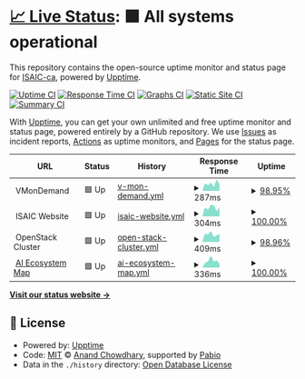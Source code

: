 # [📈 Live Status](https://ISAIC-ca.github.io/uptime-status): <!--live status--> **🟩 All systems operational**

This repository contains the open-source uptime monitor and status page for [ISAIC-ca](https://ISAIC-ca.github.io/uptime-status), powered by [Upptime](https://github.com/upptime/upptime).

[![Uptime CI](https://github.com/ISAIC-ca/uptime-status/workflows/Uptime%20CI/badge.svg)](https://github.com/ISAIC-ca/uptime-status/actions?query=workflow%3A%22Uptime+CI%22)
[![Response Time CI](https://github.com/ISAIC-ca/uptime-status/workflows/Response%20Time%20CI/badge.svg)](https://github.com/ISAIC-ca/uptime-status/actions?query=workflow%3A%22Response+Time+CI%22)
[![Graphs CI](https://github.com/ISAIC-ca/uptime-status/workflows/Graphs%20CI/badge.svg)](https://github.com/ISAIC-ca/uptime-status/actions?query=workflow%3A%22Graphs+CI%22)
[![Static Site CI](https://github.com/ISAIC-ca/uptime-status/workflows/Static%20Site%20CI/badge.svg)](https://github.com/ISAIC-ca/uptime-status/actions?query=workflow%3A%22Static+Site+CI%22)
[![Summary CI](https://github.com/ISAIC-ca/uptime-status/workflows/Summary%20CI/badge.svg)](https://github.com/ISAIC-ca/uptime-status/actions?query=workflow%3A%22Summary+CI%22)

With [Upptime](https://upptime.js.org), you can get your own unlimited and free uptime monitor and status page, powered entirely by a GitHub repository. We use [Issues](https://github.com/ISAIC-ca/uptime-status/issues) as incident reports, [Actions](https://github.com/ISAIC-ca/uptime-status/actions) as uptime monitors, and [Pages](https://ISAIC-ca.github.io/uptime-status) for the status page.

<!--start: status pages-->
<!-- This summary is generated by Upptime (https://github.com/upptime/upptime) -->
<!-- Do not edit this manually, your changes will be overwritten -->
<!-- prettier-ignore -->
| URL | Status | History | Response Time | Uptime |
| --- | ------ | ------- | ------------- | ------ |
| <img alt="" src="https://icons.duckduckgo.com/ip3/null.ico" height="13"> VMonDemand | 🟩 Up | [v-mon-demand.yml](https://github.com/ISAIC-ca/uptime-status/commits/HEAD/history/v-mon-demand.yml) | <details><summary><img alt="Response time graph" src="./graphs/v-mon-demand/response-time-week.png" height="20"> 287ms</summary><br><a href="https://status.isaic.ai/history/v-mon-demand"><img alt="Response time 264" src="https://img.shields.io/endpoint?url=https%3A%2F%2Fraw.githubusercontent.com%2FISAIC-ca%2Fuptime-status%2FHEAD%2Fapi%2Fv-mon-demand%2Fresponse-time.json"></a><br><a href="https://status.isaic.ai/history/v-mon-demand"><img alt="24-hour response time 251" src="https://img.shields.io/endpoint?url=https%3A%2F%2Fraw.githubusercontent.com%2FISAIC-ca%2Fuptime-status%2FHEAD%2Fapi%2Fv-mon-demand%2Fresponse-time-day.json"></a><br><a href="https://status.isaic.ai/history/v-mon-demand"><img alt="7-day response time 287" src="https://img.shields.io/endpoint?url=https%3A%2F%2Fraw.githubusercontent.com%2FISAIC-ca%2Fuptime-status%2FHEAD%2Fapi%2Fv-mon-demand%2Fresponse-time-week.json"></a><br><a href="https://status.isaic.ai/history/v-mon-demand"><img alt="30-day response time 270" src="https://img.shields.io/endpoint?url=https%3A%2F%2Fraw.githubusercontent.com%2FISAIC-ca%2Fuptime-status%2FHEAD%2Fapi%2Fv-mon-demand%2Fresponse-time-month.json"></a><br><a href="https://status.isaic.ai/history/v-mon-demand"><img alt="1-year response time 264" src="https://img.shields.io/endpoint?url=https%3A%2F%2Fraw.githubusercontent.com%2FISAIC-ca%2Fuptime-status%2FHEAD%2Fapi%2Fv-mon-demand%2Fresponse-time-year.json"></a></details> | <details><summary><a href="https://status.isaic.ai/history/v-mon-demand">98.95%</a></summary><a href="https://status.isaic.ai/history/v-mon-demand"><img alt="All-time uptime 98.72%" src="https://img.shields.io/endpoint?url=https%3A%2F%2Fraw.githubusercontent.com%2FISAIC-ca%2Fuptime-status%2FHEAD%2Fapi%2Fv-mon-demand%2Fuptime.json"></a><br><a href="https://status.isaic.ai/history/v-mon-demand"><img alt="24-hour uptime 92.65%" src="https://img.shields.io/endpoint?url=https%3A%2F%2Fraw.githubusercontent.com%2FISAIC-ca%2Fuptime-status%2FHEAD%2Fapi%2Fv-mon-demand%2Fuptime-day.json"></a><br><a href="https://status.isaic.ai/history/v-mon-demand"><img alt="7-day uptime 98.95%" src="https://img.shields.io/endpoint?url=https%3A%2F%2Fraw.githubusercontent.com%2FISAIC-ca%2Fuptime-status%2FHEAD%2Fapi%2Fv-mon-demand%2Fuptime-week.json"></a><br><a href="https://status.isaic.ai/history/v-mon-demand"><img alt="30-day uptime 99.71%" src="https://img.shields.io/endpoint?url=https%3A%2F%2Fraw.githubusercontent.com%2FISAIC-ca%2Fuptime-status%2FHEAD%2Fapi%2Fv-mon-demand%2Fuptime-month.json"></a><br><a href="https://status.isaic.ai/history/v-mon-demand"><img alt="1-year uptime 98.72%" src="https://img.shields.io/endpoint?url=https%3A%2F%2Fraw.githubusercontent.com%2FISAIC-ca%2Fuptime-status%2FHEAD%2Fapi%2Fv-mon-demand%2Fuptime-year.json"></a></details>
| <img alt="" src="https://icons.duckduckgo.com/ip3/null.ico" height="13"> ISAIC Website | 🟩 Up | [isaic-website.yml](https://github.com/ISAIC-ca/uptime-status/commits/HEAD/history/isaic-website.yml) | <details><summary><img alt="Response time graph" src="./graphs/isaic-website/response-time-week.png" height="20"> 304ms</summary><br><a href="https://status.isaic.ai/history/isaic-website"><img alt="Response time 549" src="https://img.shields.io/endpoint?url=https%3A%2F%2Fraw.githubusercontent.com%2FISAIC-ca%2Fuptime-status%2FHEAD%2Fapi%2Fisaic-website%2Fresponse-time.json"></a><br><a href="https://status.isaic.ai/history/isaic-website"><img alt="24-hour response time 305" src="https://img.shields.io/endpoint?url=https%3A%2F%2Fraw.githubusercontent.com%2FISAIC-ca%2Fuptime-status%2FHEAD%2Fapi%2Fisaic-website%2Fresponse-time-day.json"></a><br><a href="https://status.isaic.ai/history/isaic-website"><img alt="7-day response time 304" src="https://img.shields.io/endpoint?url=https%3A%2F%2Fraw.githubusercontent.com%2FISAIC-ca%2Fuptime-status%2FHEAD%2Fapi%2Fisaic-website%2Fresponse-time-week.json"></a><br><a href="https://status.isaic.ai/history/isaic-website"><img alt="30-day response time 306" src="https://img.shields.io/endpoint?url=https%3A%2F%2Fraw.githubusercontent.com%2FISAIC-ca%2Fuptime-status%2FHEAD%2Fapi%2Fisaic-website%2Fresponse-time-month.json"></a><br><a href="https://status.isaic.ai/history/isaic-website"><img alt="1-year response time 549" src="https://img.shields.io/endpoint?url=https%3A%2F%2Fraw.githubusercontent.com%2FISAIC-ca%2Fuptime-status%2FHEAD%2Fapi%2Fisaic-website%2Fresponse-time-year.json"></a></details> | <details><summary><a href="https://status.isaic.ai/history/isaic-website">100.00%</a></summary><a href="https://status.isaic.ai/history/isaic-website"><img alt="All-time uptime 99.97%" src="https://img.shields.io/endpoint?url=https%3A%2F%2Fraw.githubusercontent.com%2FISAIC-ca%2Fuptime-status%2FHEAD%2Fapi%2Fisaic-website%2Fuptime.json"></a><br><a href="https://status.isaic.ai/history/isaic-website"><img alt="24-hour uptime 100.00%" src="https://img.shields.io/endpoint?url=https%3A%2F%2Fraw.githubusercontent.com%2FISAIC-ca%2Fuptime-status%2FHEAD%2Fapi%2Fisaic-website%2Fuptime-day.json"></a><br><a href="https://status.isaic.ai/history/isaic-website"><img alt="7-day uptime 100.00%" src="https://img.shields.io/endpoint?url=https%3A%2F%2Fraw.githubusercontent.com%2FISAIC-ca%2Fuptime-status%2FHEAD%2Fapi%2Fisaic-website%2Fuptime-week.json"></a><br><a href="https://status.isaic.ai/history/isaic-website"><img alt="30-day uptime 100.00%" src="https://img.shields.io/endpoint?url=https%3A%2F%2Fraw.githubusercontent.com%2FISAIC-ca%2Fuptime-status%2FHEAD%2Fapi%2Fisaic-website%2Fuptime-month.json"></a><br><a href="https://status.isaic.ai/history/isaic-website"><img alt="1-year uptime 99.97%" src="https://img.shields.io/endpoint?url=https%3A%2F%2Fraw.githubusercontent.com%2FISAIC-ca%2Fuptime-status%2FHEAD%2Fapi%2Fisaic-website%2Fuptime-year.json"></a></details>
| <img alt="" src="https://icons.duckduckgo.com/ip3/null.ico" height="13"> OpenStack Cluster | 🟩 Up | [open-stack-cluster.yml](https://github.com/ISAIC-ca/uptime-status/commits/HEAD/history/open-stack-cluster.yml) | <details><summary><img alt="Response time graph" src="./graphs/open-stack-cluster/response-time-week.png" height="20"> 409ms</summary><br><a href="https://status.isaic.ai/history/open-stack-cluster"><img alt="Response time 438" src="https://img.shields.io/endpoint?url=https%3A%2F%2Fraw.githubusercontent.com%2FISAIC-ca%2Fuptime-status%2FHEAD%2Fapi%2Fopen-stack-cluster%2Fresponse-time.json"></a><br><a href="https://status.isaic.ai/history/open-stack-cluster"><img alt="24-hour response time 428" src="https://img.shields.io/endpoint?url=https%3A%2F%2Fraw.githubusercontent.com%2FISAIC-ca%2Fuptime-status%2FHEAD%2Fapi%2Fopen-stack-cluster%2Fresponse-time-day.json"></a><br><a href="https://status.isaic.ai/history/open-stack-cluster"><img alt="7-day response time 409" src="https://img.shields.io/endpoint?url=https%3A%2F%2Fraw.githubusercontent.com%2FISAIC-ca%2Fuptime-status%2FHEAD%2Fapi%2Fopen-stack-cluster%2Fresponse-time-week.json"></a><br><a href="https://status.isaic.ai/history/open-stack-cluster"><img alt="30-day response time 423" src="https://img.shields.io/endpoint?url=https%3A%2F%2Fraw.githubusercontent.com%2FISAIC-ca%2Fuptime-status%2FHEAD%2Fapi%2Fopen-stack-cluster%2Fresponse-time-month.json"></a><br><a href="https://status.isaic.ai/history/open-stack-cluster"><img alt="1-year response time 438" src="https://img.shields.io/endpoint?url=https%3A%2F%2Fraw.githubusercontent.com%2FISAIC-ca%2Fuptime-status%2FHEAD%2Fapi%2Fopen-stack-cluster%2Fresponse-time-year.json"></a></details> | <details><summary><a href="https://status.isaic.ai/history/open-stack-cluster">98.96%</a></summary><a href="https://status.isaic.ai/history/open-stack-cluster"><img alt="All-time uptime 99.90%" src="https://img.shields.io/endpoint?url=https%3A%2F%2Fraw.githubusercontent.com%2FISAIC-ca%2Fuptime-status%2FHEAD%2Fapi%2Fopen-stack-cluster%2Fuptime.json"></a><br><a href="https://status.isaic.ai/history/open-stack-cluster"><img alt="24-hour uptime 92.72%" src="https://img.shields.io/endpoint?url=https%3A%2F%2Fraw.githubusercontent.com%2FISAIC-ca%2Fuptime-status%2FHEAD%2Fapi%2Fopen-stack-cluster%2Fuptime-day.json"></a><br><a href="https://status.isaic.ai/history/open-stack-cluster"><img alt="7-day uptime 98.96%" src="https://img.shields.io/endpoint?url=https%3A%2F%2Fraw.githubusercontent.com%2FISAIC-ca%2Fuptime-status%2FHEAD%2Fapi%2Fopen-stack-cluster%2Fuptime-week.json"></a><br><a href="https://status.isaic.ai/history/open-stack-cluster"><img alt="30-day uptime 99.71%" src="https://img.shields.io/endpoint?url=https%3A%2F%2Fraw.githubusercontent.com%2FISAIC-ca%2Fuptime-status%2FHEAD%2Fapi%2Fopen-stack-cluster%2Fuptime-month.json"></a><br><a href="https://status.isaic.ai/history/open-stack-cluster"><img alt="1-year uptime 99.90%" src="https://img.shields.io/endpoint?url=https%3A%2F%2Fraw.githubusercontent.com%2FISAIC-ca%2Fuptime-status%2FHEAD%2Fapi%2Fopen-stack-cluster%2Fuptime-year.json"></a></details>
| <img alt="" src="https://icons.duckduckgo.com/ip3/ecosystem.isaic.ai.ico" height="13"> [AI Ecosystem Map](https://ecosystem.isaic.ai/aiml/) | 🟩 Up | [ai-ecosystem-map.yml](https://github.com/ISAIC-ca/uptime-status/commits/HEAD/history/ai-ecosystem-map.yml) | <details><summary><img alt="Response time graph" src="./graphs/ai-ecosystem-map/response-time-week.png" height="20"> 336ms</summary><br><a href="https://status.isaic.ai/history/ai-ecosystem-map"><img alt="Response time 615" src="https://img.shields.io/endpoint?url=https%3A%2F%2Fraw.githubusercontent.com%2FISAIC-ca%2Fuptime-status%2FHEAD%2Fapi%2Fai-ecosystem-map%2Fresponse-time.json"></a><br><a href="https://status.isaic.ai/history/ai-ecosystem-map"><img alt="24-hour response time 184" src="https://img.shields.io/endpoint?url=https%3A%2F%2Fraw.githubusercontent.com%2FISAIC-ca%2Fuptime-status%2FHEAD%2Fapi%2Fai-ecosystem-map%2Fresponse-time-day.json"></a><br><a href="https://status.isaic.ai/history/ai-ecosystem-map"><img alt="7-day response time 336" src="https://img.shields.io/endpoint?url=https%3A%2F%2Fraw.githubusercontent.com%2FISAIC-ca%2Fuptime-status%2FHEAD%2Fapi%2Fai-ecosystem-map%2Fresponse-time-week.json"></a><br><a href="https://status.isaic.ai/history/ai-ecosystem-map"><img alt="30-day response time 441" src="https://img.shields.io/endpoint?url=https%3A%2F%2Fraw.githubusercontent.com%2FISAIC-ca%2Fuptime-status%2FHEAD%2Fapi%2Fai-ecosystem-map%2Fresponse-time-month.json"></a><br><a href="https://status.isaic.ai/history/ai-ecosystem-map"><img alt="1-year response time 615" src="https://img.shields.io/endpoint?url=https%3A%2F%2Fraw.githubusercontent.com%2FISAIC-ca%2Fuptime-status%2FHEAD%2Fapi%2Fai-ecosystem-map%2Fresponse-time-year.json"></a></details> | <details><summary><a href="https://status.isaic.ai/history/ai-ecosystem-map">100.00%</a></summary><a href="https://status.isaic.ai/history/ai-ecosystem-map"><img alt="All-time uptime 99.96%" src="https://img.shields.io/endpoint?url=https%3A%2F%2Fraw.githubusercontent.com%2FISAIC-ca%2Fuptime-status%2FHEAD%2Fapi%2Fai-ecosystem-map%2Fuptime.json"></a><br><a href="https://status.isaic.ai/history/ai-ecosystem-map"><img alt="24-hour uptime 100.00%" src="https://img.shields.io/endpoint?url=https%3A%2F%2Fraw.githubusercontent.com%2FISAIC-ca%2Fuptime-status%2FHEAD%2Fapi%2Fai-ecosystem-map%2Fuptime-day.json"></a><br><a href="https://status.isaic.ai/history/ai-ecosystem-map"><img alt="7-day uptime 100.00%" src="https://img.shields.io/endpoint?url=https%3A%2F%2Fraw.githubusercontent.com%2FISAIC-ca%2Fuptime-status%2FHEAD%2Fapi%2Fai-ecosystem-map%2Fuptime-week.json"></a><br><a href="https://status.isaic.ai/history/ai-ecosystem-map"><img alt="30-day uptime 100.00%" src="https://img.shields.io/endpoint?url=https%3A%2F%2Fraw.githubusercontent.com%2FISAIC-ca%2Fuptime-status%2FHEAD%2Fapi%2Fai-ecosystem-map%2Fuptime-month.json"></a><br><a href="https://status.isaic.ai/history/ai-ecosystem-map"><img alt="1-year uptime 99.96%" src="https://img.shields.io/endpoint?url=https%3A%2F%2Fraw.githubusercontent.com%2FISAIC-ca%2Fuptime-status%2FHEAD%2Fapi%2Fai-ecosystem-map%2Fuptime-year.json"></a></details>

<!--end: status pages-->

[**Visit our status website →**](https://ISAIC-ca.github.io/uptime-status)

## 📄 License

- Powered by: [Upptime](https://github.com/upptime/upptime)
- Code: [MIT](./LICENSE) © [Anand Chowdhary](https://anandchowdhary.com), supported by [Pabio](https://pabio.com)
- Data in the `./history` directory: [Open Database License](https://opendatacommons.org/licenses/odbl/1-0/)
